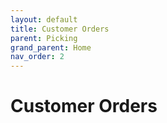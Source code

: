 ```yaml
---
layout: default
title: Customer Orders
parent: Picking
grand_parent: Home
nav_order: 2
---
```


# Customer Orders